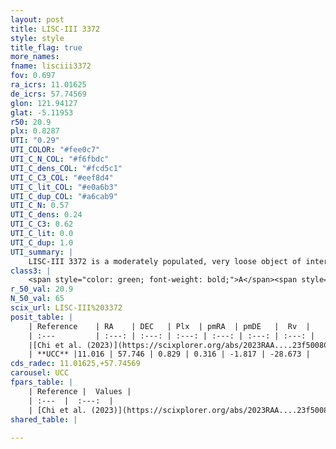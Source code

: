 ```yaml
---
layout: post
title: LISC-III 3372
style: style
title_flag: true
more_names: 
fname: lisciii3372
fov: 0.697
ra_icrs: 11.01625
de_icrs: 57.74569
glon: 121.94127
glat: -5.11953
r50: 20.9
plx: 0.8287
UTI: "0.29"
UTI_COLOR: "#fee0c7"
UTI_C_N_COL: "#f6fbdc"
UTI_C_dens_COL: "#fcd5c1"
UTI_C_C3_COL: "#eef8d4"
UTI_C_lit_COL: "#e0a6b3"
UTI_C_dup_COL: "#a6cab9"
UTI_C_N: 0.57
UTI_C_dens: 0.24
UTI_C_C3: 0.62
UTI_C_lit: 0.0
UTI_C_dup: 1.0
UTI_summary: |
    LISC-III 3372 is a moderately populated, very loose object of intermediate C3 quality. It was recently reported in the literature.
class3: |
    <span style="color: green; font-weight: bold;">A</span><span style="color: red; font-weight: bold;">C</span>
r_50_val: 20.9
N_50_val: 65
scix_url: LISC-III%203372
posit_table: |
    | Reference    | RA    | DEC   | Plx  | pmRA  | pmDE   |  Rv  |
    | :---         | :---: | :---: | :---: | :---: | :---: | :---: |
    |[Chi et al. (2023)](https://scixplorer.org/abs/2023RAA....23f5008C) | 10.997 | 57.667 | 0.947 | 0.324 | -1.897 | -- |
    | **UCC** |11.016 | 57.746 | 0.829 | 0.316 | -1.817 | -28.673 | 
cds_radec: 11.01625,+57.74569
carousel: UCC
fpars_table: |
    | Reference |  Values |
    | :---  |  :---:  |
    | [Chi et al. (2023)](https://scixplorer.org/abs/2023RAA....23f5008C) | `E(V-I)=0.75, m-M=12.0, Z=0.03, fbin=0.51` |
shared_table: |
    
---
```

